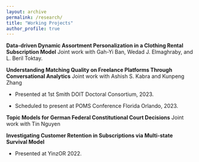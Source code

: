 ```yaml
---
layout: archive
permalink: /research/
title: "Working Projects"
author_profile: true
---
```


**Data-driven Dynamic Assortment Personalization in a Clothing Rental Subscription Model** Joint work with Gah-Yi Ban, Wedad J. Elmaghraby, and L. Beril Toktay.

**Understanding Matching Quality on Freelance Platforms Through Conversational Analytics** Joint work with Ashish S. Kabra and Kunpeng Zhang

 * Presented at 1st Smith DOIT Doctoral Consortium, 2023.

 * Scheduled to present at POMS Conference Florida Orlando, 2023. 

**Topic Models for German Federal Constitutional Court Decisions** Joint work with Tin Nguyen 

**Investigating Customer Retention in Subscriptions via Multi-state Survival Model**
 
 * Presented at YinzOR 2022.
